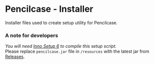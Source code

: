 # Pencilcase - Installer

Installer files used to create setup utility for Pencilcase.

### A note for developers
*You will need  [Inno Setup 6](https://jrsoftware.org/isinfo.php) to compile this setup script.*<br>
Please replace ```pencilcase.jar``` file in ```/resources``` with the latest jar from [Releases](https://github.com/chocoearly44/Pencilcase/releases).